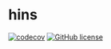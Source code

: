 # hins

[![codecov](https://codecov.io/gh/l-zoy/hins/branch/main/graph/badge.svg?token=804YLQMX9B)](https://codecov.io/gh/l-zoy/hins) [![GitHub license](https://img.shields.io/github/license/l-zoy/hins)](https://github.com/l-zoy/hins/blob/master/LICENSE)
